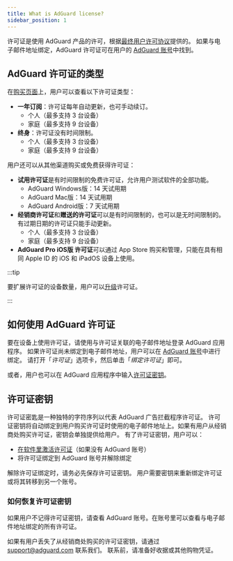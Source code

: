 ```yaml
---
title: What is AdGuard license?
sidebar_position: 1
---
```


许可证是使用 AdGuard 产品的许可，根据[最终用户许可协议](https://adguard.com/eula.html)提供的。 如果与电子邮件地址绑定，AdGuard 许可证可在用户的 [AdGuard 账号](https://my.adguard.com/)中找到。

## AdGuard 许可证的类型

在[购买页面](https://adguard.com/license.html)上，用户可以查看以下许可证类型：

- **一年订阅**：许可证每年自动更新，也可手动续订。
    - 个人（最多支持 3 台设备）
    - 家庭（最多支持 9 台设备）
- **终身**：许可证没有时间限制。
    - 个人（最多支持 3 台设备）
    - 家庭（最多支持 9 台设备）

用户还可以从其他渠道购买或免费获得许可证：

- **试用许可证**是有时间限制的免费许可证，允许用户测试软件的全部功能。
    - AdGuard Windows版：14 天试用期
    - AdGuard Mac版：14 天试用期
    - AdGuard Android版：7 天试用期
- **经销商许可证**和**赠送的许可证**可以是有时间限制的，也可以是无时间限制的。 有过期日期的许可证只能手动更新。
    - 个人（最多支持 3 台设备）
    - 家庭（最多支持 9 台设备）
- **AdGuard Pro iOS版 许可证**可以通过 App Store 购买和管理，只能在具有相同 Apple ID 的 iOS 和 iPadOS 设备上使用。

:::tip

要扩展许可证的设备数量，用户可以[升级](../payment-options/#upgrade)许可证。

:::

## 如何使用 AdGuard 许可证

要在设备上使用许可证，请使用与许可证关联的电子邮件地址登录 AdGuard 应用程序。 如果许可证尚未绑定到电子邮件地址，用户可以在 [AdGuard 账号](https://my.adguard.com/)中进行绑定。 请打开「*许可证*」选项卡，然后单击「*绑定许可证*」即可。

或者，用户也可以在 AdGuard 应用程序中输入[许可证密钥](#license-key)。

## 许可证密钥

许可证密匙是一种独特的字符序列以代表 AdGuard 广告拦截程序许可证。 许可证密钥将自动绑定到用户购买许可证时使用的电子邮件地址上。如果有用户从经销商处购买许可证，密钥会单独提供给用户。 有了许可证密钥，用户可以：

- [在软件里激活许可证](../activation)（如果没有 AdGuard 账号）
- 将许可证绑定到 AdGuard 账号并解除绑定

解除许可证绑定时，请务必先保存许可证密钥。 用户需要密钥来重新绑定许可证或将其转移到另一个账号。

### 如何恢复许可证密钥

如果用户不记得许可证密钥，请查看 AdGuard 账号。在账号里可以查看与电子邮件地址绑定的所有许可证。

如果有用户丢失了从经销商处购买的许可证密钥，请通过 support@adguard.com 联系我们。 联系前，请准备好收据或其他购物凭证。
